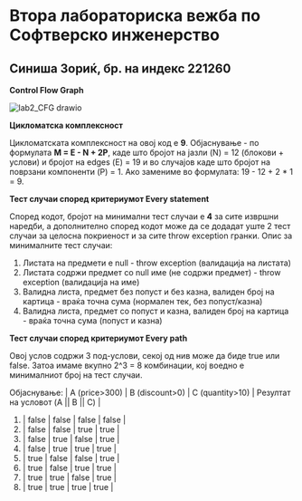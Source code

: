 # Втора лабораториска вежба по Софтверско инженерство
## Синиша Зориќ, бр. на индекс 221260

**Control Flow Graph**

![lab2_CFG drawio](https://github.com/user-attachments/assets/83d73c93-61da-478a-824a-e6cb74b2faec)

**Цикломатска комплексност**

Цикломатската комплексност на овој код е **9**. Објаснување - по формулата **M = E - N + 2P**, каде што бројот на јазли (N) = 12 (блокови + услови) и бројот на edges (Е) = 19 и во случајов каде што бројот на поврзани компоненти (P) = 1. Ако замениме во формулата: 19 - 12 + 2 * 1 = 9.

**Тест случаи според критериумот Every statement**

Според кодот, бројот на минимални тест случаи е **4** за сите извршни наредби, а дополнително според кодот може да се додадат уште 2 тест случаи за целосна покриеност и за сите throw exception гранки. Опис за минималните тест случаи:
1. Листата на предмети е null - throw exception (валидација на листата)
2. Листата содржи предмет со null име (не содржи предмет) - throw exception (валидација на име)
3. Валидна листа, предмет без попуст и без казна, валиден број на картица - враќа точна сума (нормален тек, без попуст/казна)
4. Валидна листа, предмет со попуст и казна, валиден број на картица - враќа точна сума (попуст и казна)

**Тест случаи според критериумот Every path**

Овој услов содржи 3 под-услови, секој од нив може да биде true или false. Затоа имаме вкупно 2^3 = 8 комбинации, кој воедно е минималниот број на тест случаи.

Објаснување: | A (price>300) | B (discount>0) | C (quantity>10) | Резултат на условот (A || B || C) |

1. | false | false | false | false |
2. | false | false | true | true |
3. | false | true | false | true |
4. | false | true | true | true |
5. | true | false | false | true |
6. | true | false | true | true |
7. | true | true | false | true |
8. | true | true | true | true |
